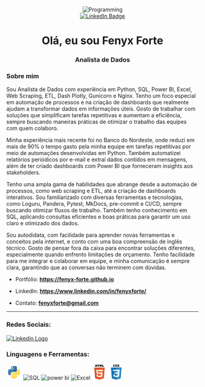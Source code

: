 <div id="header" align="center">
  <img src="https://img.freepik.com/free-vector/flat-gamer-room-illustration_23-2148955229.jpg?w=1060&t=st=1706465023~exp=1706465623~hmac=e73a79b4b6c4de43400e5123f144e6cae98ba6c209713bdc5b6c804d2ad8e677" alt="Programming" width="300"/>
  <div id="badges">
    <a href="https://www.linkedin.com/in/fenyxforte/">
      <img src="https://img.shields.io/badge/LinkedIn-blue?style=for-the-badge&logo=linkedin&logoColor=white" alt="LinkedIn Badge"/>
    </a>
  </div>
</div>


<h1 align="center">Olá, eu sou Fenyx Forte</h1>
<h3 align="center">Analista de Dados</h3>


### Sobre mim
Sou Analista de Dados com experiência em Python, SQL, Power BI, Excel, Web Scraping, ETL, Dash Plotly, Gunicorn e Nginx. Tenho um foco especial em automação de processos e na criação de dashboards que realmente ajudam a transformar dados em informações úteis. Gosto de trabalhar com soluções que simplificam tarefas repetitivas e aumentam a eficiência, sempre buscando maneiras práticas de otimizar o trabalho das equipes com quem colaboro.

Minha experiência mais recente foi no Banco do Nordeste, onde reduzi em mais de 90% o tempo gasto pela minha equipe em tarefas repetitivas por meio de automações desenvolvidas em Python. Também automatizei relatórios periódicos por e-mail e extraí dados contidos em mensagens, além de ter criado dashboards com Power BI que forneceram insights aos stakeholders.

Tenho uma ampla gama de habilidades que abrange desde a automação de processos, como web scraping e ETL, até a criação de dashboards interativos. Sou familiarizado com diversas ferramentas e tecnologias, como Loguru, Pandera, Pytest, MkDocs, pre-commit e CI/CD, sempre buscando otimizar fluxos de trabalho. Também tenho conhecimento em SQL, aplicando consultas eficientes e boas práticas para garantir um uso claro e otimizado dos dados.

Sou autodidata, com facilidade para aprender novas ferramentas e conceitos pela internet, e conto com uma boa compreensão de inglês técnico. Gosto de pensar fora da caixa para encontrar soluções diferentes, especialmente quando enfrento limitações de orçamento. Tenho facilidade para me integrar e colaborar em equipe, e minha comunicação é sempre clara, garantindo que as conversas não terminem com dúvidas. 

- Portfólio: **https://fenyx-forte.github.io**

- LinkedIn: **https://www.linkedin.com/in/fenyxforte/**

- Contato: **fenyxforte@gmail.com**

---
<h3 align="left">Redes Sociais:</h3>
<p align="left">
  <a href="https://linkedin.com/in/fenyxforte/" target="blank">
    <img align="center" 
      src="https://img.freepik.com/free-photo/3d-realistic-isolated-isometric-linkedin-icon_125540-2040.jpg?size=626&ext=jpg&ga=GA1.1.103088713.1706464842&semt=ais" 
      alt="Linkedin Logo" height="30" width="40"
    />
  </a>
</p>

<h3 align="left">Linguagens e Ferramentas:</h3>
<p align="left"> 
  <img src="https://raw.githubusercontent.com/devicons/devicon/master/icons/python/python-original.svg" title="Python"alt="Python" width="40" height="40"/> 
  <img src="https://cdn-icons-png.freepik.com/256/4492/4492311.png?ga=GA1.1.103088713.1706464842&semt=ais" tile="SQL" alt="SQL" width="40" height="40"/>
  <img src="https://cdn-icons-png.freepik.com/256/6713/6713054.png?ga=GA1.1.103088713.1706464842&semt=ais" title="Power BI" alt="power bi" width="40" height="40"/>
  <img src="https://cdn-icons-png.freepik.com/256/732/732220.png?ga=GA1.1.103088713.1706464842&semt=ais" title="Excel" alt="Excel" width="40" height="40"/> 
  <img src="https://raw.githubusercontent.com/devicons/devicon/master/icons/html5/html5-original-wordmark.svg" title="HTML" alt="html5" width="40" height="40"/> 
  <img src="https://raw.githubusercontent.com/devicons/devicon/master/icons/css3/css3-original-wordmark.svg" title="CSS" alt="css3" width="40" height="40"/> 
</p>
